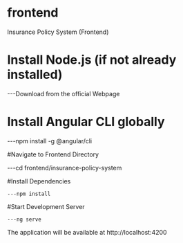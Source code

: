 # frontend
 Insurance Policy System (Frontend)
   # Install Node.js (if not already installed)
   
   ---Download from the official Webpage
   
   # Install Angular CLI globally
   
   ---npm install -g @angular/cli

   #Navigate to Frontend Directory
   
   ---cd frontend/insurance-policy-system

   #Install Dependencies
    
    ---npm install
    
   #Start Development Server
    
    ---ng serve
    
The application will be available at http://localhost:4200
